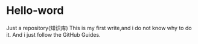 # Hello-word
Just a repository(知识库)
This is my first write,and i do not know why to do it.
And i just follow the GitHub Guides.
